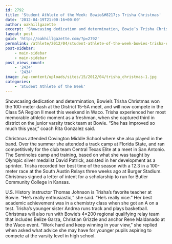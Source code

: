 ```yaml
---
id: 2792
title: 'Student Athlete of the Week: Bowie&#8217;s Trisha Christmas'
date: '2012-04-19T21:00:16+00:00'
author: oakhillgazette
excerpt: 'Showcasing dedication and determination, Bowie’s Trisha Christmas won the 100-meter dash at the District 15-5A meet, and will now compete in the Class 5A Region II meet this weekend in Waco.'
layout: post
guid: 'http://oakhillgazette.com/?p=2792'
permalink: /athlete/2012/04/student-athlete-of-the-week-bowies-trisha-christmas/
post-sidebar:
    - main-sidebar
    - main-sidebar
post_views_count:
    - '2434'
    - '2434'
image: /wp-content/uploads/sites/15/2012/04/trisha_christmas-1.jpg
categories:
    - 'Student Athlete of the Week'
---
```


Showcasing dedication and determination, Bowie’s Trisha Christmas won the 100-meter dash at the District 15-5A meet, and will now compete in the Class 5A Region II meet this weekend in Waco. Trisha experienced her most memorable athletic moment as a freshman, when she captured third in district on the junior varsity track team at Bowie. “She has improved so much this year,” coach Rita Gonzalez said.

Christmas attended Covington Middle School where she also played in the band. Over the summer she attended a track camp at Florida State, and ran competitively for the club team Central Texas Elite at a meet in San Antonio. The Seminoles camp and training, based on what she was taught by Olympic silver medalist David Patrick, assisted in her development as a sprinter. Trisha recorded her best time of the season with a 12.3 in a 100-meter race at the South Austin Relays three weeks ago at Burger Stadium. Christmas signed a letter of intent for a scholarship to run for Butler Community College in Kansas.

U.S. History instructor Thomas Johnson is Trisha’s favorite teacher at Bowie. “He’s really enthusiastic,” she said. “He’s really nice.” Her best academic achievement was in a chemistry class when she got an A on a test. Trisha’s younger sister Andrea runs track and plays basketball. Christmas will also run with Bowie’s 4×200 regional qualifying relay team that includes Belize Garza, Christian Grizzle and anchor Rene Maldanado at the Waco event. “Work hard and keep winning in your view,” she replied when asked what advice she may have for younger pupils aspiring to compete at the varsity level in high school.